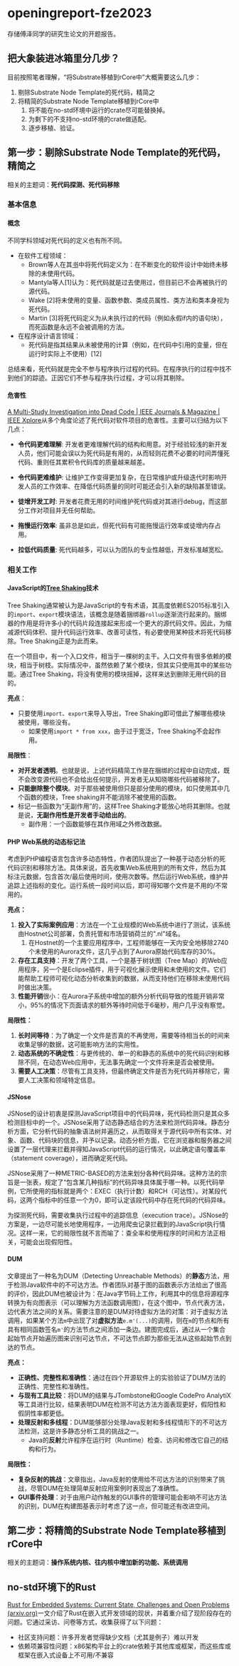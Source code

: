 # openingreport-fze2023

存储傅泽同学的研究生论文的开题报告。

## 把大象装进冰箱里分几步？

目前按照笔者理解，“将Substrate移植到rCore中”大概需要这么几步：

1. 剔除Substrate Node Template的死代码，精简之
2. 将精简的Substrate Node Template移植到rCore中
   1. 将不能在no-std环境中运行的crate尽可能替换掉。
   2. 为剩下的不支持no-std环境的crate做适配。
   3. 逐步移植、验证。

## 第一步：剔除Substrate Node Template的死代码，精简之

相关的主题词：**死代码探测、死代码移除**

### 基本信息

#### 概念

不同学科领域对死代码的定义也有所不同。

- 在软件工程领域：
  - Brown等人在其[书](https://www.wiley.com/en-us/AntiPatterns%3A+Refactoring+Software%2C+Architectures%2C+and+Projects+in+Crisis-p-9780471197133)中将死代码定义为：在不断变化的软件设计中始终未移除的未使用代码。
  - Mantyla等人[1]认为：死代码就是过去使用过，但目前已不会再被执行的源代码。
  - Wake [2]将未使用的变量、函数参数、类成员属性、类方法和类本身视为死代码。
  - Martin [3]将死代码定义为从未执行过的代码（例如永假if内的语句块），而死函数是永远不会被调用的方法。
- 在程序设计语言领域：
  - 死代码是指其结果从未被使用的计算（例如，在代码中引用的变量，但在运行时实际上不使用）[12]

总结来看，死代码就是完全不参与程序执行过程的代码。在程序执行的过程中找不到他们的踪迹。正因它们不参与程序执行过程，才可以将其剔除。

#### 危害性

[A Multi-Study Investigation into Dead Code | IEEE Journals & Magazine | IEEE Xplore](https://ieeexplore.ieee.org/abstract/document/8370748)从多个角度论述了死代码对软件项目的危害性。主要可以归结为以下几点：

* **令代码更难理解**: 开发者更难理解代码的结构和用意。对于经验较浅的新开发人员，他们可能会误以为死代码是有用的，从而轻则花费不必要的时间弄懂死代码、重则任其累积令代码库的质量越来越差。

* **令代码更难维护**: 让维护工作变得更加复杂，在日常维护或升级迭代时影响开发人员的工作效率、在降低代码质量的同时可能还会引入新的缺陷甚至错误。

* **徒增开发工时**: 开发者花费无用的时间维护死代码或对其进行debug，而这部分工作对项目并无任何帮助。

* **拖慢运行效率**: 虽非总是如此，但死代码有可能拖慢运行效率或徒增内存占用。

* **拉低代码质量**: 死代码越多，可以认为团队的专业性越低，开发标准越宽松。

### 相关工作

#### JavaScript的[Tree Shaking](https://developer.mozilla.org/zh-CN/docs/Glossary/Tree_shaking)技术

Tree Shaking通常被认为是JavaScript的专有术语，其高度依赖ES2015标准引入的`import`、`export`模块语法，该概念是随着捆绑器`rollup`逐渐流行起来的。捆绑器的作用是将许多小的代码片段连接起来形成一个更大的源代码文件。因此，为缩减源代码体积、提升代码运行效率、改善可读性，有必要使用某种技术将死代码移除。Tree Shaking正是为此而来。

在一个项目中，有一个入口文件，相当于一棵树的主干。入口文件有很多依赖的模块，相当于树枝。实际情况中，虽然依赖了某个模块，但其实只使用其中的某些功能。通过Tree Shaking，将没有使用的模块摇掉，这样来达到删除无用代码的目的。

**亮点**：

- 只要使用`import`、`export`来导入导出，Tree Shaking即可借此了解哪些模块被使用，哪些没有。
  - 如果使用`import * from xxx`，由于过于宽泛，Tree Shaking不会起作用。

**局限性**：

- **对开发者透明**。也就是说，上述代码精简工作是在捆绑的过程中自动完成，既不会改变源代码也不会给出任何提示，开发者无从知晓哪些代码被移除了。
- **只能删除整个模块**。对于那些被使用但只是部分使用的模块，如只使用其中几个函数的模块，Tree shaking并不能消除不被使用的函数。
- 标记一些函数为“无副作用”的，这样Tree Shaking才能放心地将其删除。也就是说，**无副作用性是开发者手动给出的**。
  - 副作用：一个函数能够在其作用域之外修改数据。

#### PHP Web系统的动态标记法

考虑到PHP编程语言包含许多动态特性，作者团队提出了一种基于动态分析的死代码识别和移除方法。具体来说，首先收集Web系统用到的所有文件，然后为其标注元数据，包含首次/最后使用时间，使用次数等。然后运行Web系统，维护并追踪上述指标的变化。运行系统一段时间以后，即可得知哪个文件是不用的/不常用的。

**亮点：**

1. **投入了实际案例应用**：方法在一个工业规模的Web系统中进行了测试，该系统由Hostnet公司部署，负责托管和市场营销荷兰的".nl"域名。
   1. 在Hostnet的一个主要应用程序中，工程师能够在一天内安全地移除2740个未使用的Aurora文件，这几乎占到了Aurora原始代码库存的30%。
2. **存在工具支持**：开发了两个工具，一个是基于树状图（Tree Map）的Web应用程序，另一个是Eclipse插件，用于可视化展示使用和未使用的文件。它们能帮助工程师可视化动态分析收集到的数据，从而支持他们在移除未使用代码时做出决策。
3. **性能开销**很小：在Aurora子系统中增加的额外分析代码导致的性能开销非常小，95%的情况下页面请求的额外等待时间低于6毫秒，用户几乎没有察觉。

**局限性：**

1. **长时间等待**：为了确定一个文件是否真的不再使用，需要等待相当长的时间来收集足够的数据，这可能影响方法的实用性。
2. **动态系统的不确定性**：与更传统的、单一的和静态的系统中的死代码识别和移除不同，在动态Web应用中，无法事先确定一个文件将来是否会被使用。
3. **需要人工决策**：尽管有工具支持，但最终确定文件是否为死代码并移除它，需要人工决策和领域特定信息。

#### JSNose

JSNose的设计初衷是探测JavaScript项目中的代码异味，死代码检测只是其众多检测目标中的一个。JSNose采用了动态静态结合的方法来检测代码异味。静态分析方面，它分析代码的抽象语法树并遍历之，从而取得关于源代码中所有实体、对象、函数、代码块的信息，并予以记录。动态分析方面，它在浏览器和服务器之间设置了一层代理来拦截并得知JavaScript代码的运行情况，以此确定语句覆盖率（statement coverage），进而确定死代码。

JSNose采用了一种METRIC-BASED的方法来划分各种代码异味。这种方法的宗旨是一张表，规定了“包含某几种指标”的代码异味具体属于哪一种。以死代码举例，它所使用的指标就是两个：EXEC（执行计数）和RCH（可达性）。对某段代码，这两个指标中的任意一个为0，即可认定该段代码中存在死代码的代码异味。

为探测死代码，需要收集执行过程中的追踪信息（execution trace）。JSNose的方案是，一边尽可能长地使用程序，一边用爬虫记录拦截到的JavaScript执行情况。这样一来，它的局限性就不言而喻了：查全率和使用程序的时间和方法正相关，可能会出现假阳性。

#### DUM

文章提出了一种名为DUM（Detecting Unreachable Methods）的**静态**方法，用于检测Java软件中的不可达方法。作者团队对基于图的函数表示方法给出了很高的评价，因此DUM也被设计为：在Java字节码上工作，利用其中的信息将源程序转换为有向图表示（可以理解为方法函数调用图），在这个图中，节点代表方法，边代表方法之间的关系。需要注意的是DUM对待虚拟方法的对策：对于虚拟方法调用，如果某个方法`m`中出现了对**虚拟方法**`e.m'(...)`的调用，则在`m`的节点和所有具有相同函数签名`m'`的方法节点之间添加一条边。建图完成后，通过从一个集合起始节点开始遍历图来识别可达节点，不可达节点即为那些无法从这些起始节点到达的节点。

**亮点：**

- **正确性、完整性和准确性**：通过在四个开源软件上的实验验证了DUM方法的正确性、完整性和准确性。
- **与现有工具比较**：将DUM的结果与JTombstone和Google CodePro AnalytiX等工具进行比较，结果表明DUM在检测不可达方法方面表现更好，假阳性和假阴性率都更低。
- **处理反射和多线程**：DUM能够部分处理Java反射和多线程情形下的不可达方法检测，这是许多静态分析工具的挑战之一。
  - Java的**反射**允许程序在运行时（Runtime）检查、访问和修改它自己的结构和行为。

**局限性：**

- **复杂反射的挑战**：文章指出，Java反射的使用给不可达方法的识别带来了挑战，尽管DUM在处理简单反射应用案例时表现出了准确性。
- **GUI事件处理**：对于由用户动作触发的GUI事件的管理可能会影响不可达方法的识别，DUM在构建图基表示时考虑了这一点，但可能还有改进空间。

## 第二步：将精简的Substrate Node Template移植到rCore中

相关的主题词：**操作系统内核、往内核中增加新的功能、系统调用**

## no-std环境下的Rust

[Rust for Embedded Systems: Current State, Challenges and Open Problems (arxiv.org)](https://arxiv.org/abs/2311.05063)一文介绍了Rust在嵌入式开发领域的现状，并着重介绍了现阶段存在的问题。它通过采访、问卷等方式，收集获得了以下问题：

- 社区支持问题：许多开发者觉得缺少文档（尤其是例子）难以开发
- 依赖项兼容性问题：x86架构平台上的crate依赖于其他库或框架，而这些库或框架在嵌入式设备上不可用/不兼容
